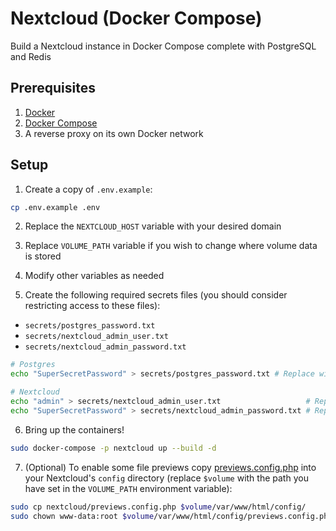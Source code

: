 # Nextcloud (Docker Compose)
Build a Nextcloud instance in Docker Compose complete with PostgreSQL and Redis

## Prerequisites

1. [Docker](https://docs.docker.com/engine/install/)
2. [Docker Compose](https://docs.docker.com/compose/install/)
3. A reverse proxy on its own Docker network

## Setup

1. Create a copy of `.env.example`:

```bash
cp .env.example .env
```

2. Replace the `NEXTCLOUD_HOST` variable with your desired domain

3. Replace `VOLUME_PATH` variable if you wish to change where volume data is stored

4. Modify other variables as needed

5. Create the following required secrets files (you should consider restricting access to these files):

- `secrets/postgres_password.txt`
- `secrets/nextcloud_admin_user.txt`
- `secrets/nextcloud_admin_password.txt`

```bash
# Postgres
echo "SuperSecretPassword" > secrets/postgres_password.txt # Replace with your own super secret password

# Nextcloud
echo "admin" > secrets/nextcloud_admin_user.txt                   # Replace with desired admin username
echo "SuperSecretPassword" > secrets/nextcloud_admin_password.txt # Replace with super secret password for admin Nextcloud user
```

6. Bring up the containers!

```bash
sudo docker-compose -p nextcloud up --build -d
```

7. (Optional) To enable some file previews copy [previews.config.php](nextcloud/previews.config.php) into your Nextcloud's `config` directory (replace `$volume` with the path you have set in the `VOLUME_PATH` environment variable):

```bash
sudo cp nextcloud/previews.config.php $volume/var/www/html/config/
sudo chown www-data:root $volume/var/www/html/config/previews.config.php
```
